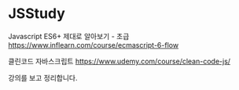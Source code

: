 # JSStudy

Javascript ES6+ 제대로 알아보기 - 초급
https://www.inflearn.com/course/ecmascript-6-flow

클린코드 자바스크립트
https://www.udemy.com/course/clean-code-js/

강의를 보고 정리합니다.

